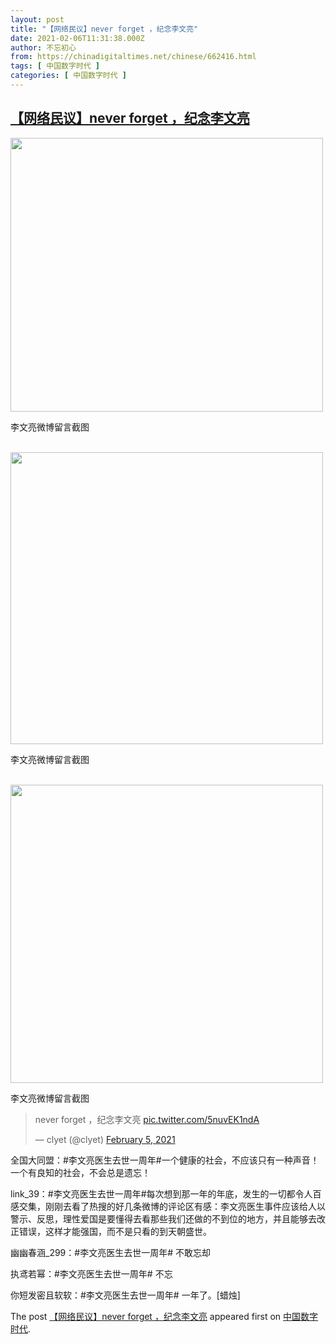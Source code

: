 ```yaml
---
layout: post
title: "【网络民议】never forget ，纪念李文亮"
date: 2021-02-06T11:31:38.000Z
author: 不忘初心
from: https://chinadigitaltimes.net/chinese/662416.html
tags: [ 中国数字时代 ]
categories: [ 中国数字时代 ]
---
```

<!--1612611098000-->
[【网络民议】never forget ，纪念李文亮](https://chinadigitaltimes.net/chinese/662416.html)
------

<div>
<p><div id="attachment_662419" style="width: 510px" class="wp-caption aligncenter"><img aria-describedby="caption-attachment-662419" src="https://chinadigitaltimes.net/chinese/files/2021/02/Screen-Shot-2021-02-06-at-11.06.19-AM-e1612609660826.png" alt="" width="500" height="438" class="size-full wp-image-662419" /><p id="caption-attachment-662419" class="wp-caption-text">李文亮微博留言截图</p></div><br /><div id="attachment_662420" style="width: 510px" class="wp-caption aligncenter"><img aria-describedby="caption-attachment-662420" src="https://chinadigitaltimes.net/chinese/files/2021/02/Screen-Shot-2021-02-06-at-11.05.54-AM-e1612609669481.png" alt="" width="500" height="467" class="size-full wp-image-662420" /><p id="caption-attachment-662420" class="wp-caption-text">李文亮微博留言截图</p></div><br /><div id="attachment_662421" style="width: 510px" class="wp-caption aligncenter"><img aria-describedby="caption-attachment-662421" src="https://chinadigitaltimes.net/chinese/files/2021/02/Screen-Shot-2021-02-06-at-11.05.38-AM-e1612609677423.png" alt="" width="500" height="477" class="size-full wp-image-662421" /><p id="caption-attachment-662421" class="wp-caption-text">李文亮微博留言截图</p></div></p><blockquote class="twitter-tweet" data-width="550" data-dnt="true"><p lang="zh" dir="ltr">never forget ，纪念李文亮 <a href="https://t.co/5nuvEK1ndA">pic.twitter.com/5nuvEK1ndA</a></p><p>&mdash; clyet (@clyet) <a href="https://twitter.com/clyet/status/1357834417238994945?ref_src=twsrc%5Etfw">February 5, 2021</a></p></blockquote><p><script async src="https://platform.twitter.com/widgets.js" charset="utf-8"></script></p><p>全国大同盟：#李文亮医生去世一周年#一个健康的社会，不应该只有一种声音！一个有良知的社会，不会总是遗忘！</p><p>link_39：#李文亮医生去世一周年#每次想到那一年的年底，发生的一切都令人百感交集，刚刚去看了热搜的好几条微博的评论区有感：李文亮医生事件应该给人以警示、反思，理性爱国是要懂得去看那些我们还做的不到位的地方，并且能够去改正错误，这样才能强国，而不是只看的到天朝盛世。</p><p>幽幽春涵_299：#李文亮医生去世一周年# 不敢忘却</p><p>执鸢若幂：#李文亮医生去世一周年# 不忘<br /><img src="https://chinadigitaltimes.net/chinese/files/2021/02/Screen-Shot-2021-02-06-at-11.11.49-AM-e1612609934187.png" alt="" /></p><p>你短发密且软软：#李文亮医生去世一周年# 一年了。[蜡烛]<br /><img src="https://chinadigitaltimes.net/chinese/files/2021/02/Screen-Shot-2021-02-06-at-11.12.37-AM-e1612609995190.png" alt="" /></p><p>The post <a rel="nofollow" href="https://chinadigitaltimes.net/chinese/662416.html">【网络民议】never forget ，纪念李文亮</a> appeared first on <a rel="nofollow" href="https://chinadigitaltimes.net/chinese">中国数字时代</a>.</p>
</div>
